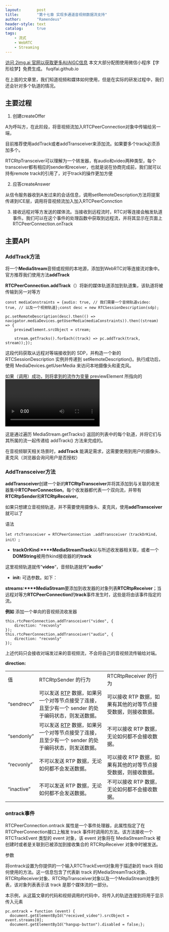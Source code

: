 ```yaml
---
layout:       post
title:        "第十七章 实现多通道音视频数据流支持"
author:       "Ramendeus"
header-style: text
catalog:      true
tags:
    - 流式
    - WebRTC
    - Streaming
---
```


[访问 2img.ai 官网以获取更多AI/AIGC信息](https://2img.ai)
本文大部分配图使用微信小程序【字形绘梦】免费生成。
fuqifai.github.io

在上面的文章里，我们知道视频和媒体如何使用，但是在实际的研发过程中，我们还会针对多个轨道的情况。

## 主要过程

1.  创建createOffer

A为呼叫方，在此阶段，将音视频流加入RTCPeerConnection对象中传输给另一端，

目前推荐使用addTrack或者addTransceiver来添加流。如果要多个track必须添加多个。

RTCRtpTransceiver可以理解为一个转发器，有audio和video两种类型，每个transceiver都有相应的sender和receiver，也就是说在协商完成前，我们就可以持有remote track的引用了，对于track的操作更加方便

2.  应答createAnswer

从信令服务器收到A发过来的会话信息，调用setRemoteDescription方法将提案传递到ICE层，调用将音视频流加入加入RTCPeerConnction

3.  接收远程对等方发送的媒体流。当接收到远程流时，RTC对等连接会触发轨道事件。我们可以在这个事件的处理函数中获取到远程流，并将其显示在页面上 RTCPeerConnection.onTrack

## 主要API

### AddTrack方法

将一个**MediaStream**音频或视频的本地源，添加到WebRTC对等连接流对象中。官方推荐我们使用方法**addTrack**

**RTCPeerConnection.addTrack**（）将新的媒体轨道添加到轨道集，该轨道将被传输到另一对等方

```
const mediaConstraints = {audio: true, // 我们需要一个音频轨道video: true, // 以及一个视频轨道};const desc = new RTCSessionDescription(sdp);

pc.setRemoteDescription(desc).then(() => navigator.mediaDevices.getUserMedia(mediaConstraints)).then((stream) => {
    previewElement.srcObject = stream;

    stream.getTracks().forEach((track) => pc.addTrack(track, stream));});
```

这段代码获取从远程对等端接收到的 SDP，并构造一个新的 RTCSessionDescription 实例并传递到 setRemoteDescription()。执行成功后，使用 MediaDevices.getUserMedia 来访问本地摄像头和麦克风。

如果（调用）成功，则将拿到的流作为变量 previewElement 所指向的 <video> 元素的源输入给它。

这是通过遍历 MediaStream.getTracks() 返回的列表中的每个轨道，并将它们与其所属的流一起传递给 addTrack() 方法来完成的。

在音视频聊天相关场景时，**addTrack** 能满足需求，这需要使用到用户的摄像头、麦克风（浏览器会询问用户是否授权）

### **AddTransceiver方法**

**addTransceiver**创建一个新的**RTCRtpTransceiver**并将其添加到与关联的收发器集中**RTCPeerConnection**。每个收发器都代表一个双向流，并带有**RTCRtpSender**和**RTCRtpReceiver**。

如果只想建立音视频轨道，并不需要使用摄像头、麦克风，使用**addTransceiver**就可以了

语法

```
let rtcTransceiver = RTCPeerConnection .addTransceiver（trackOrKind，init）;
```

+   **trackOrKind:****MediaStreamTrack**以与所述收发器相关联，或者一个**DOMString**被用作kind接收器的的**track**

这里视频轨道就传”**video**“，音频轨道就传”**audio**“

+   **init:** 可选参数。如下：
    

**streams:****MediaStream**要添加到收发器的对象列表**RTCRtpReceiver**；当远程对等方**RTCPeerConnection**的**track**事件发生时，这些是将由该事件指定的流。

**例如** 添加一个单向的音视频流收发器

```
this.rtcPeerConnection.addTransceiver("video", {                
    direction: "recvonly"            
});            
this.rtcPeerConnection.addTransceiver("audio", {                
    direction: "recvonly"            
});
```

上述代码只会接收对端发过来的音视频流，不会将自己的音视频流传输给对端。

**direction:**

<table class="has-fixed-layout"><tbody><tr><td>值</td><td>RTCRtpSender 的行为</td><td>RTCRtpReceiver 的行为</td></tr><tr><td>“sendrecv”</td><td>可以发送 <a href="https://developer.mozilla.org/zh-CN/docs/Glossary/RTP">RTP</a> 数据，如果另一个对等节点接受了连接，且至少有一个 sender 的处于编码状态，则发送数据。</td><td>可以接收 RTP 数据，如果有其他的对等节点接受数据，则接收数据。</td></tr><tr><td>“sendonly”</td><td>可以发送 <a href="https://developer.mozilla.org/zh-CN/docs/Glossary/RTP">RTP</a> 数据，如果另一个对等节点接受了连接，且至少有一个 sender 的处于编码状态，则发送数据。</td><td>不可以接收 RTP 数据，无论如何都不会接收数据。</td></tr><tr><td>“recvonly”</td><td>不可以发送 RTP 数据，无论如何都不会发送数据。</td><td>可以接收 RTP 数据，如果有其他的对等节点接受数据，则接收数据。</td></tr><tr><td>“inactive”</td><td>不可以发送 RTP 数据，无论如何都不会发送数据。</td><td>不可以接收 RTP 数据，无论如何都不会接收数据。</td></tr></tbody></table>

### ontrack事件

RTCPeerConnection.ontrack 属性是一个事件处理器，此属性指定了在 RTCPeerConnection接口上触发 track 事件时调用的方法。该方法接收一个 RTCTrackEvent 类型的 event 对象，该 event 对象将在 MediaStreamTrack 被创建时或者是关联到已被添加到接收集合的 RTCRtpReceiver 对象中时被发送。

参数

将ontrack设置为你提供的一个输入RTCTrackEvent对象用于描述新的 track 将如何使用的方法。这一信息包含了代表新 track 的MediaStreamTrack对象、RTCRtpReceiver对象、RTCRtpTransceiver对象以及一个MediaStream对象列表，该对象列表表示该 track 是那个媒体流的一部分。

本示例，从这篇文章的代码和视频调用的代码中，将传入的轨迹连接到将用于显示传入元素

```
pc.ontrack = function (event) {
  document.getElementById("received_video").srcObject = event.streams[0];
  document.getElementById("hangup-button").disabled = false;};
```

